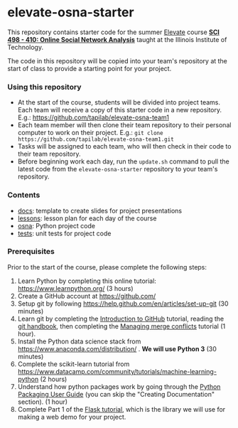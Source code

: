 # elevate-osna-starter

This repository contains starter code for the summer [Elevate](https://admissions.iit.edu/elevate) course 
**[SCI 498 - 410: Online Social Network Analysis](https://github.com/tapilab/elevate-osna)**
taught at the Illinois Institute of Technology.

The code in this repository will be copied into your team's repository at the start of class to provide a starting point for your project.

### Using this repository

- At the start of the course, students will be divided into project teams. Each team will receive a copy of this starter code in a new repository. E.g.:
https://github.com/tapilab/elevate-osna-team1
- Each team member will then clone their team repository to their personal computer to work on their project. E.g.: `git clone https://github.com/tapilab/elevate-osna-team1.git`
- Tasks will be assigned to each team, who will then check in their code to their team repository. 
- Before beginning work each day, run the `update.sh` command to pull the latest code from the `elevate-osna-starter` repository to your team's repository.

### Contents

- [docs](docs): template to create slides for project presentations
- [lessons](lessons): lesson plan for each day of the course
- [osna](osna): Python project code
- [tests](tests): unit tests for project code

### Prerequisites

Prior to the start of the course, please complete the following steps:

1. Learn Python by completing this online tutorial: <https://www.learnpython.org/> (3 hours)
2. Create a GitHub account at <https://github.com/>
3. Setup git by following <https://help.github.com/en/articles/set-up-git> (30 minutes)
4. Learn git by completing the [Introduction to GitHub](https://lab.github.com/githubtraining/introduction-to-github) tutorial, reading the [git handbook](https://guides.github.com/introduction/git-handbook/), then completing the [Managing merge conflicts](https://lab.github.com/githubtraining/managing-merge-conflicts) tutorial (1 hour).
5. Install the Python data science stack from <https://www.anaconda.com/distribution/> . **We will use Python 3** (30 minutes)
6. Complete the scikit-learn tutorial from <https://www.datacamp.com/community/tutorials/machine-learning-python> (2 hours)
7. Understand how python packages work by going through the [Python Packaging User Guide](https://packaging.python.org/tutorials/) (you can skip the "Creating Documentation" section). (1 hour)
8. Complete Part 1 of the [Flask tutorial](https://blog.miguelgrinberg.com/post/the-flask-mega-tutorial-part-i-hello-world), which is the library we will use for making a web demo for your project.
